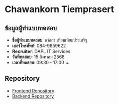 # Chawankorn Tiemprasert

## ข้อมูลผู้ทำแบบทดสอบ
- **ชื่อผู้ทำแบบทดสอบ**: ชวัลกร เทียมเทียมประเสริฐ
- **เบอร์โทรศัพท์**: 084-9859622
- **Recruiter**: DAPL IT Services
- **วันที่ทดสอบ**: 15 สิงหาคม 2568  
- **เวลาที่ทดสอบ**: 09:30 - 17:00 น.  

## Repository
- [Frontend Repository](https://github.com/ChawankornT/tcap-shopping-frontend.git) 
- [Backend Repository](https://github.com/ChawankornT/tcap-shopping-backend.git)
